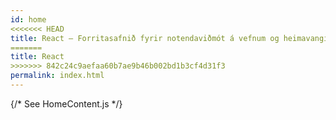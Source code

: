 ```yaml
---
id: home
<<<<<<< HEAD
title: React – Forritasafnið fyrir notendaviðmót á vefnum og heimavangi
=======
title: React
>>>>>>> 842c24c9aefaa60b7ae9b46b002bd1b3cf4d31f3
permalink: index.html
---
```


{/* See HomeContent.js */}
